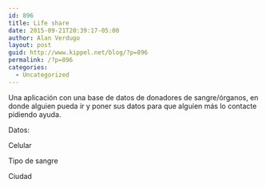 ```yaml
---
id: 896
title: Life share
date: 2015-09-21T20:39:17-05:00
author: Alan Verdugo
layout: post
guid: http://www.kippel.net/blog/?p=896
permalink: /?p=896
categories:
  - Uncategorized
---
```

Una aplicación con una base de datos de donadores de sangre/órganos, en donde alguien pueda ir y poner sus datos para que alguien más lo contacte pidiendo ayuda.

Datos:

Celular

Tipo de sangre

Ciudad